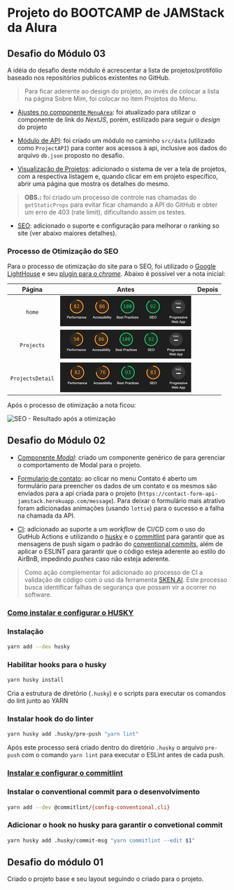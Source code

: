 # Projeto do BOOTCAMP de JAMStack da Alura

## Desafio do Módulo 03

A idéia do desafio deste módulo é acrescentar a lista de projetos/protifólio baseado nos repositórios publicos existentes no GitHub.
> Para ficar aderente ao design do projeto, ao invés de colocar a lista na página Sobre Mim, foi colocar no item Projetos do Menu.

- <ins>Ajustes no componente ```MenuArea```</ins>: foi atualizado para utilizar o componente de link do _NextJS_, porém, estilizado para seguir o _design_ do projeto

- <ins>Módulo de API</ins>: foi criado um módulo no caminho ```src/data``` (utilizado como ```ProjectAPI```) para conter aos acessos à api, inclusive aos dados do arquivo ```db.json``` proposto no desafio.

- <ins>Visualização de Projetos</ins>: adicionado o sistema de ver a tela de projetos, com a respectiva listagem e, quando clicar em em projeto específico, abrir uma página que mostra os detalhes do mesmo.
> **OBS.:** foi criado um processo de controle nas chamadas do ```getStaticProps``` para evitar ficar chamando a API do GitHub e obter um erro de 403 (rate limit), dificultando assim os testes.

- <ins>SEO</ins>: adicionado o suporte e configuração para melhorar o ranking so site (ver abaixo maiores detalhes).

### Processo de Otimização do SEO

Para o processo de otimização do site para o SEO, foi utilizado o [Google LightHouse](https://developers.google.com/web/tools/lighthouse/) e seu [plugin para o _chrome_](https://chrome.google.com/webstore/detail/lighthouse/blipmdconlkpinefehnmjammfjpmpbjk?hl=pt). Abaixo é possível ver a nota inicial:

| Página | Antes | Depois |
| :-: | :-: | :-: |
| ```home``` |![SEO - Primeiro resultado](docs/images/SEO-Home-Before-300.png)||
| ```Projects``` |![SEO - Primeiro resultado](docs/images/SEO-Project-Before-300.png)| |
| ```ProjectsDetail``` |![SEO - Primeiro resultado](docs/images/SEO-ProjectDetail-Before-300.png)| |


Após o processo de otimização a nota ficou:

![SEO - Resultado após a otimização](docs/images/SEO-After.png)

## Desafio do Módulo 02

- <ins>Componente _Modal_</ins>: criado um componente genérico de para gerenciar o comportamento de Modal para o projeto.

- <ins>Formulario de contato</ins>: ao clicar no menu Contato é aberto um formulário para preencher os dados de um contato e os mesmos são enviados para a api criada para o projeto (```https://contact-form-api-jamstack.herokuapp.com/message```).
Para deixar o formulário mais atrativo foram adicionadas animações (usando ```lottie```) para o sucesso e a falha na chamada da API.

- <ins>CI</ins>: adicionado ao suporte a um _workflow_ de CI/CD com o uso do GutHub Actions e utilizando o [husky](https://github.com/typicode/husky) e o [commitlint](https://github.com/conventional-changelog/commitlint) para garantir que as mensagens de push sigam o padrão do [conventional commits](https://www.conventionalcommits.org/en/v1.0.0/), além de aplicar o ESLINT para garantir que o código esteja aderente ao estilo do AirBnB, impedindo _pushes_ caso não esteja aderente.

> Como ação complementar foi adicionado ao processo de CI a validação de código com o uso da ferramenta [SKEN.AI](https://sken.ai/). Este processo busca identificar falhas de segurança que possam vir a ocorrer no software.

### <ins>Como instalar e configurar o HUSKY</ins>

### Instalação

```bash
yarn add --dev husky
```

### Habilitar hooks para o husky

```bash
yarn husky install
```

Cria a estrutura de diretório (```.husky```) e o scripts para executar os comandos do lint junto ao YARN
### Instalar hook do do linter

```bash
yarn husky add .husky/pre-push "yarn lint"
```

Após este processo será criado dentro do diretório ```.husky``` o arquivo ```pre-push``` com o comando ```yarn lint``` para executar
o ESLint antes de cada push.

### <ins>Instalar e configurar o commitlint</ins>

### Instalar o conventional commit para o desenvolvimento
```bash
yarn add --dev @commitlint/{config-conventional,cli}
```

### Adicionar o hook no husky para garantir o convetional commit
```bash
yarn husky add .husky/commit-msg "yarn commitlint --edit $1"
```

## Desafio do módulo 01

Criado o projeto base e seu layout seguindo o criado para o projeto.
